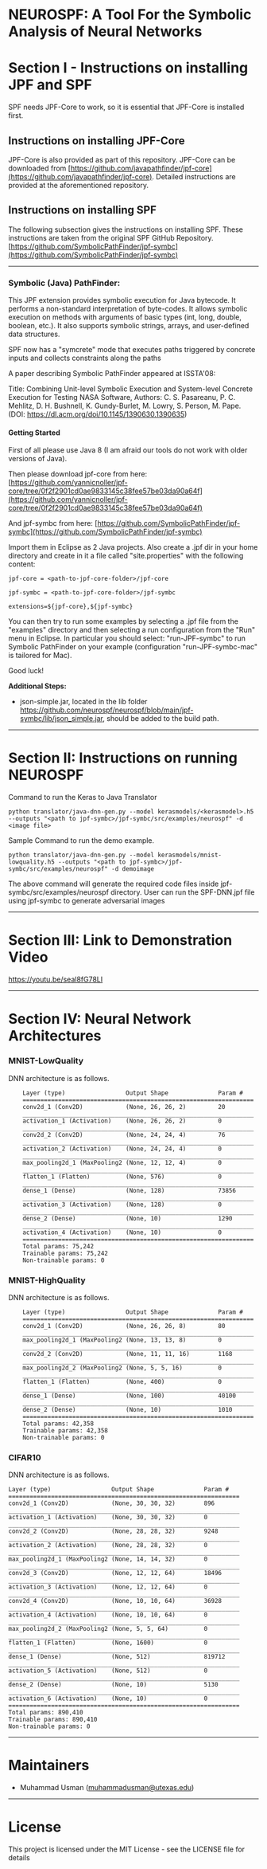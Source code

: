 



# NEUROSPF: A Tool For the Symbolic Analysis of Neural Networks

# Section I - Instructions on installing JPF and SPF
SPF needs JPF-Core to work, so it is essential that JPF-Core is installed first. 

## Instructions on installing JPF-Core
JPF-Core is also provided as part of this repository. JPF-Core can be downloaded from [https://github.com/javapathfinder/jpf-core](https://github.com/javapathfinder/jpf-core). 
Detailed instructions are provided at the aforementioned repository. 

## Instructions on installing SPF
The following subsection gives the instructions on installing SPF. These instructions are taken from the original SPF GitHub Repository. [https://github.com/SymbolicPathFinder/jpf-symbc](https://github.com/SymbolicPathFinder/jpf-symbc)

---------------------------------------------
### Symbolic (Java) PathFinder:

This JPF extension provides symbolic execution for Java bytecode. It performs a non-standard interpretation of byte-codes. It allows symbolic execution on methods with arguments of basic types (int, long, double, boolean, etc.). It also supports symbolic strings, arrays, and user-defined data structures.

SPF now has a "symcrete" mode that executes paths triggered by concrete inputs and collects constraints along the paths

A paper describing Symbolic PathFinder appeared at ISSTA'08:

Title: Combining Unit-level Symbolic Execution and System-level Concrete Execution for Testing NASA Software, Authors: C. S. Pasareanu, P. C. Mehlitz, D. H. Bushnell, K. Gundy-Burlet, M. Lowry, S. Person, M. Pape. (DOI: https://dl.acm.org/doi/10.1145/1390630.1390635)

#### [](https://github.com/SymbolicPathFinder/jpf-symbc#getting-started)Getting Started

First of all please use Java 8 (I am afraid our tools do not work with older versions of Java).

Then please download jpf-core from here:  [https://github.com/yannicnoller/jpf-core/tree/0f2f2901cd0ae9833145c38fee57be03da90a64f](https://github.com/yannicnoller/jpf-core/tree/0f2f2901cd0ae9833145c38fee57be03da90a64f)

And jpf-symbc from here:  [https://github.com/SymbolicPathFinder/jpf-symbc](https://github.com/SymbolicPathFinder/jpf-symbc)

Import them in Eclipse as 2 Java projects. Also create a .jpf dir in your home directory and create in it a file called "site.properties" with the following content:

```
jpf-core = <path-to-jpf-core-folder>/jpf-core

jpf-symbc = <path-to-jpf-core-folder>/jpf-symbc

extensions=${jpf-core},${jpf-symbc}
```

You can then try to run some examples by selecting a .jpf file from the "examples" directory and then selecting a run configuration from the "Run" menu in Eclipse. In particular you should select: "run-JPF-symbc" to run Symbolic PathFinder on your example (configuration "run-JPF-symbc-mac" is tailored for Mac).

Good luck!

**Additional Steps:** 
-	json-simple.jar, located in the lib folder https://github.com/neurospf/neurospf/blob/main/jpf-symbc/lib/json_simple.jar, should be added to the build path. 
---------------------------------------------
# Section II: Instructions on running NEUROSPF
Command to run the Keras to Java Translator
```
python translator/java-dnn-gen.py --model kerasmodels/<kerasmodel>.h5 --outputs "<path to jpf-symbc>/jpf-symbc/src/examples/neurospf" -d <image file>
```

Sample Command to run the demo example. 
```
python translator/java-dnn-gen.py --model kerasmodels/mnist-lowquality.h5 --outputs "<path to jpf-symbc>/jpf-symbc/src/examples/neurospf" -d demoimage
```

The above command will generate the required code files inside jpf-symbc/src/examples/neurospf directory. User can run the SPF-DNN.jpf file using jpf-symbc to generate adversarial images

---------------------------------------------

# Section III: Link to Demonstration Video
 https://youtu.be/seal8fG78LI
  
---------------------------------------------
# Section IV: Neural Network Architectures
### MNIST-LowQuality

DNN architecture is as follows. 

        Layer (type)                 Output Shape              Param #   
        =================================================================
        conv2d_1 (Conv2D)            (None, 26, 26, 2)         20        
        _________________________________________________________________
        activation_1 (Activation)    (None, 26, 26, 2)         0         
        _________________________________________________________________
        conv2d_2 (Conv2D)            (None, 24, 24, 4)         76        
        _________________________________________________________________
        activation_2 (Activation)    (None, 24, 24, 4)         0         
        _________________________________________________________________
        max_pooling2d_1 (MaxPooling2 (None, 12, 12, 4)         0         
        _________________________________________________________________
        flatten_1 (Flatten)          (None, 576)               0         
        _________________________________________________________________
        dense_1 (Dense)              (None, 128)               73856     
        _________________________________________________________________
        activation_3 (Activation)    (None, 128)               0         
        _________________________________________________________________
        dense_2 (Dense)              (None, 10)                1290      
        _________________________________________________________________
        activation_4 (Activation)    (None, 10)                0         
        =================================================================
        Total params: 75,242
        Trainable params: 75,242
        Non-trainable params: 0

### MNIST-HighQuality

DNN architecture is as follows. 

        Layer (type)                 Output Shape              Param #
        =================================================================
        conv2d_1 (Conv2D)            (None, 26, 26, 8)         80
        _________________________________________________________________
        max_pooling2d_1 (MaxPooling2 (None, 13, 13, 8)         0
        _________________________________________________________________
        conv2d_2 (Conv2D)            (None, 11, 11, 16)        1168
        _________________________________________________________________
        max_pooling2d_2 (MaxPooling2 (None, 5, 5, 16)          0
        _________________________________________________________________
        flatten_1 (Flatten)          (None, 400)               0
        _________________________________________________________________
        dense_1 (Dense)              (None, 100)               40100
        _________________________________________________________________
        dense_2 (Dense)              (None, 10)                1010
        =================================================================
        Total params: 42,358
        Trainable params: 42,358
        Non-trainable params: 0

### CIFAR10

DNN architecture is as follows. 

	Layer (type)                 Output Shape              Param #
	=================================================================
	conv2d_1 (Conv2D)            (None, 30, 30, 32)        896
	_________________________________________________________________
	activation_1 (Activation)    (None, 30, 30, 32)        0
	_________________________________________________________________
	conv2d_2 (Conv2D)            (None, 28, 28, 32)        9248
	_________________________________________________________________
	activation_2 (Activation)    (None, 28, 28, 32)        0
	_________________________________________________________________
	max_pooling2d_1 (MaxPooling2 (None, 14, 14, 32)        0
	_________________________________________________________________
	conv2d_3 (Conv2D)            (None, 12, 12, 64)        18496
	_________________________________________________________________
	activation_3 (Activation)    (None, 12, 12, 64)        0
	_________________________________________________________________
	conv2d_4 (Conv2D)            (None, 10, 10, 64)        36928
	_________________________________________________________________
	activation_4 (Activation)    (None, 10, 10, 64)        0
	_________________________________________________________________
	max_pooling2d_2 (MaxPooling2 (None, 5, 5, 64)          0
	_________________________________________________________________
	flatten_1 (Flatten)          (None, 1600)              0
	_________________________________________________________________
	dense_1 (Dense)              (None, 512)               819712
	_________________________________________________________________
	activation_5 (Activation)    (None, 512)               0
	_________________________________________________________________
	dense_2 (Dense)              (None, 10)                5130
	_________________________________________________________________
	activation_6 (Activation)    (None, 10)                0
	=================================================================
	Total params: 890,410
	Trainable params: 890,410
	Non-trainable params: 0

---------------------------------------------

# Maintainers
* Muhammad Usman (muhammadusman@utexas.edu)

---------------------------------------------

# License
This project is licensed under the MIT License - see the LICENSE file for details
